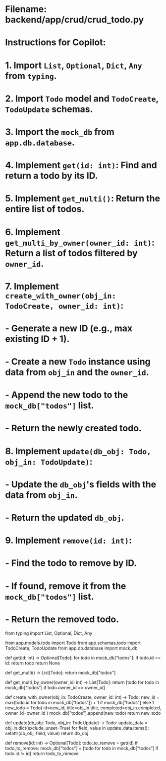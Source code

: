 # Filename: backend/app/crud/crud_todo.py
# Instructions for Copilot:
# 1. Import `List`, `Optional`, `Dict`, `Any` from `typing`.
# 2. Import `Todo` model and `TodoCreate`, `TodoUpdate` schemas.
# 3. Import the `mock_db` from `app.db.database`.
# 4. Implement `get(id: int)`: Find and return a todo by its ID.
# 5. Implement `get_multi()`: Return the entire list of todos.
# 6. Implement `get_multi_by_owner(owner_id: int)`: Return a list of todos filtered by `owner_id`.
# 7. Implement `create_with_owner(obj_in: TodoCreate, owner_id: int)`:
#    - Generate a new ID (e.g., max existing ID + 1).
#    - Create a new `Todo` instance using data from `obj_in` and the `owner_id`.
#    - Append the new todo to the `mock_db["todos"]` list.
#    - Return the newly created todo.
# 8. Implement `update(db_obj: Todo, obj_in: TodoUpdate)`:
#    - Update the `db_obj`'s fields with the data from `obj_in`.
#    - Return the updated `db_obj`.
# 9. Implement `remove(id: int)`:
#    - Find the todo to remove by ID.
#    - If found, remove it from the `mock_db["todos"]` list.
#    - Return the removed todo.

from typing import List, Optional, Dict, Any

from app.models.todo import Todo
from app.schemas.todo import TodoCreate, TodoUpdate
from app.db.database import mock_db

def get(id: int) -> Optional[Todo]:
    for todo in mock_db["todos"]:
        if todo.id == id:
            return todo
    return None

def get_multi() -> List[Todo]:
    return mock_db["todos"]

def get_multi_by_owner(owner_id: int) -> List[Todo]:
    return [todo for todo in mock_db["todos"] if todo.owner_id == owner_id]

def create_with_owner(obj_in: TodoCreate, owner_id: int) -> Todo:
    new_id = max(todo.id for todo in mock_db["todos"]) + 1 if mock_db["todos"] else 1
    new_todo = Todo(
        id=new_id,
        title=obj_in.title,
        completed=obj_in.completed,
        owner_id=owner_id
    )
    mock_db["todos"].append(new_todo)
    return new_todo

def update(db_obj: Todo, obj_in: TodoUpdate) -> Todo:
    update_data = obj_in.dict(exclude_unset=True)
    for field, value in update_data.items():
        setattr(db_obj, field, value)
    return db_obj

def remove(id: int) -> Optional[Todo]:
    todo_to_remove = get(id)
    if todo_to_remove:
        mock_db["todos"] = [todo for todo in mock_db["todos"] if todo.id != id]
    return todo_to_remove
